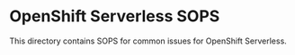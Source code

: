 # OpenShift Serverless SOPS

This directory contains SOPS for common issues for OpenShift Serverless.
